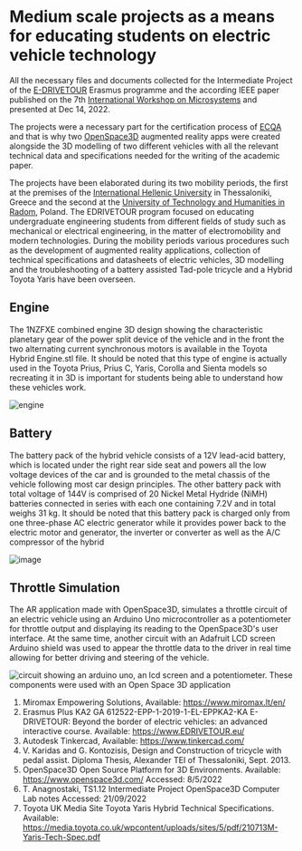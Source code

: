 # Medium scale projects as a means for educating students on electric vehicle technology

All the necessary files and documents collected for the Intermediate Project of the [E-DRIVETOUR](https://www.edrivetour.eu/) Erasmus programme and the according IEEE paper published on the 7th [International Workshop on Microsystems](http://microengineering.iem.ihu.gr/WoMGREECE/index.html) and presented at Dec 14, 2022.

The projects  were a necessary part for the certification process of [ECQA](https://jobcertification.eu/index.php)  and that is why two [OpenSpace3D](https://www.openspace3d.com/) augmented reality apps were created alongside the 3D modelling of two different vehicles with all the relevant technical data and specifications needed for the writing of the academic paper. 

 The projects have been elaborated during its two mobility periods, the first at the premises of the [International Hellenic University](https://www.ihu.gr/en/enhome) in Thessaloniki, Greece and the second
at the [University of Technology and Humanities in Radom](https://uniwersytetradom.pl/?lang=en), Poland. The EDRIVETOUR program focused on educating undergraduate engineering students from different fields of study such as mechanical or electrical engineering, in the
matter of electromobility and modern technologies. During the mobility periods various procedures such as the development of augmented reality applications, collection of technical specifications and datasheets of electric vehicles, 3D modelling and the troubleshooting of a battery assisted Tad-pole tricycle
and a Hybrid Toyota Yaris have been overseen.

## Engine 
The 1NZFXE combined engine 3D design showing the characteristic planetary gear of the power split device of the vehicle and in the front the two alternating current synchronous motors is available in the Toyota Hybrid Engine.stl file. It should be noted that this type of engine is actually used in the Toyota Prius, Prius C, Yaris, Corolla and Sienta models so recreating it in 3D is important for students being able to understand how these vehicles work.

![engine](https://github.com/maro-michailidou/Medium-scale-projects-as-a-means-for-educating-students-on-electric-vehicle-technology/assets/26723053/0440b1f8-2204-4723-85e8-04e3fd303bd4)


## Battery 
The battery pack of the hybrid vehicle consists of a 12V lead-acid battery, which is located under the right rear side seat and powers all the low voltage devices of the car and is grounded to the metal chassis of the vehicle following most car design principles. The other battery pack with total voltage of 144V is comprised of 20 Nickel Metal Hydride (NiMH) batteries connected in series with each one containing 7.2V and in total weighs 31 kg. It should be noted
that this battery pack is charged only from one three-phase AC electric generator while it provides power back to the electric motor and generator, the inverter or converter as well as the A/C compressor of the hybrid 

![image](https://github.com/maro-michailidou/Medium-scale-projects-as-a-means-for-educating-students-on-electric-vehicle-technology/assets/26723053/dab9a9cd-bc2d-42bb-b1d8-637cbc1c39c0)


## Throttle Simulation
The AR application made with OpenSpace3D, simulates a throttle circuit of an electric vehicle
using an Arduino Uno microcontroller as a potentiometer for throttle output and displaying its reading to the OpenSpace3D's user interface. At the same time, another circuit with an Adafruit LCD screen Arduino shield was used to appear the throttle data to the driver in real time allowing for better driving and steering of the vehicle.

![circuit showing an arduino uno, an lcd screen and a potentiometer. These components were used with an Open Space 3D application](https://csg.tinkercad.com/things/hm3kED8o67O/t725.png?rev=1663770413038000000&s=&v=1&type=circuits)

1. Miromax Empowering Solutions, Available:
    https://www.miromax.lt/en/
 2. Erasmus Plus KA2 GA 612522-EPP-1-2019-1-EL-EPPKA2-KA E-DRIVETOUR: Beyond the border of
        electric vehicles: an advanced interactive course.  Available: https://www.EDRIVETOUR.eu/ 
 3. Autodesk Tinkercad, Available:           https://www.tinkercad.com/
 4. V. Karidas and G. Kontozisis, Design
                and  Construction of tricycle with pedal assist. Diploma Thesis,
                Alexander TEI of Thessaloniki, Sept. 2013.
 5. OpenSpace3D Open Source Platform for 3D Environments. Available:            https://www.openspace3d.com/ Accessed: 8/5/2022
 6. T. Anagnostaki, TS1.12 Intermediate Project OpenSpace3D Computer
    Lab notes Accessed: 21/09/2022
 7. Toyota UK Media Site Toyota Yaris Hybrid Technical Specifications. Available:
        https://media.toyota.co.uk/wpcontent/uploads/sites/5/pdf/210713M-Yaris-Tech-Spec.pdf
